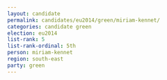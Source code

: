```yaml
---
layout: candidate
permalink: candidates/eu2014/green/miriam-kennet/
categories: candidate green
election: eu2014
list-rank: 5
list-rank-ordinal: 5th
person: miriam-kennet
region: south-east
party: green
---
```

